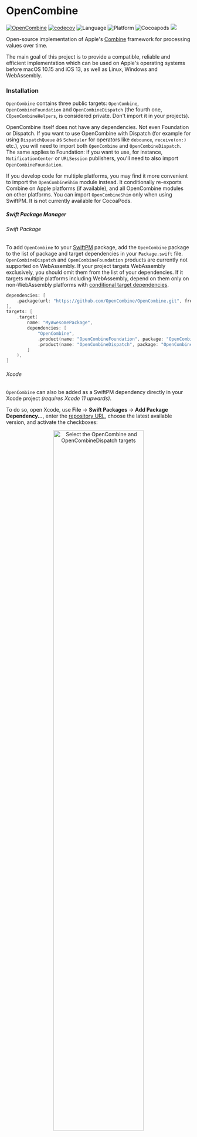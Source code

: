 # OpenCombine
[![OpenCombine](https://circleci.com/gh/OpenCombine/OpenCombine.svg?style=svg)](https://circleci.com/gh/OpenCombine/OpenCombine)
[![codecov](https://codecov.io/gh/OpenCombine/OpenCombine/branch/master/graph/badge.svg)](https://codecov.io/gh/OpenCombine/OpenCombine)
![Language](https://img.shields.io/badge/Swift-5.0-orange.svg)
![Platform](https://img.shields.io/badge/platform-Linux%20%7C%20macOS%20%7C%20iOS%20%7C%20watchOS%20%7C%20tvOS%20%7C%20Wasm%20%7C%20Windows-lightgrey.svg)
![Cocoapods](https://img.shields.io/cocoapods/v/OpenCombine?color=blue)
[<img src="https://img.shields.io/badge/slack-OpenCombine-yellow.svg?logo=slack">](https://join.slack.com/t/opencombine/shared_invite/enQtNzE2MjE5NzkxODI0LTYxMjkzNDUxZWViZWI1Njc2YjBhODgxNjRjOTdkZTcxOGU2ZjJjZjYxMGI3NWZkN2RkNGFmZTUzNmU3MGE2ZWM)

Open-source implementation of Apple's [Combine](https://developer.apple.com/documentation/combine) framework for processing values over time.

The main goal of this project is to provide a compatible, reliable and efficient implementation which can be used on Apple's operating systems before macOS 10.15 and iOS 13, as well as Linux, Windows and WebAssembly.

### Installation
`OpenCombine` contains three public targets: `OpenCombine`, `OpenCombineFoundation` and `OpenCombineDispatch` (the fourth one, `COpenCombineHelpers`, is considered private. Don't import it in your projects).

OpenCombine itself does not have any dependencies. Not even Foundation or Dispatch. If you want to use OpenCombine with Dispatch (for example for using `DispatchQueue` as `Scheduler` for operators like `debounce`, `receive(on:)` etc.), you will need to import both `OpenCombine` and `OpenCombineDispatch`. The same applies to Foundation: if you want to use, for instance, `NotificationCenter` or `URLSession` publishers, you'll need to also import `OpenCombineFoundation`.

If you develop code for multiple platforms, you may find it more convenient to import the
`OpenCombineShim` module instead. It conditionally re-exports Combine on Apple platforms (if
available), and all OpenCombine modules on other platforms. You can import `OpenCombineShim` only
when using SwiftPM. It is not currently available for CocoaPods.

##### Swift Package Manager
###### Swift Package
To add `OpenCombine` to your [SwiftPM](https://swift.org/package-manager/) package, add the `OpenCombine` package to the list of package and target dependencies in your `Package.swift` file. `OpenCombineDispatch` and `OpenCombineFoundation` products are currently not supported on WebAssembly. If your project targets WebAssembly exclusively, you should omit them from the list of your dependencies. If it targets multiple platforms including WebAssembly, depend on them only on non-WebAssembly platforms with [conditional target dependencies](https://github.com/apple/swift-evolution/blob/main/proposals/0273-swiftpm-conditional-target-dependencies.md).

```swift
dependencies: [
    .package(url: "https://github.com/OpenCombine/OpenCombine.git", from: "0.12.0")
],
targets: [
    .target(
        name: "MyAwesomePackage",
        dependencies: [
            "OpenCombine",
            .product(name: "OpenCombineFoundation", package: "OpenCombine"),
            .product(name: "OpenCombineDispatch", package: "OpenCombine")
        ]
    ),
]
```

###### Xcode
`OpenCombine` can also be added as a SwiftPM dependency directly in your Xcode project *(requires Xcode 11 upwards)*.

To do so, open Xcode, use **File** → **Swift Packages** → **Add Package Dependency…**, enter the [repository URL](https://github.com/OpenCombine/OpenCombine.git), choose the latest available version, and activate the checkboxes:

<p align="center">
<img alt="Select the OpenCombine and OpenCombineDispatch targets" 
	src="https://user-images.githubusercontent.com/16309982/67618468-bd379f80-f7f8-11e9-917f-e76e878a1aee.png" width="70%">
</p>

##### CocoaPods
To add `OpenCombine` to a project using [CocoaPods](https://cocoapods.org/), add `OpenCombine` and `OpenCombineDispatch` to the list of target dependencies in your `Podfile`. 

```ruby
pod 'OpenCombine', '~> 0.12.0'
pod 'OpenCombineDispatch', '~> 0.12.0'
pod 'OpenCombineFoundation', '~> 0.12.0'
```

### Contributing

In order to work on this project you will need Xcode 10.2 and Swift 5.0 or later.

Please refer to the [issue #1](https://github.com/OpenCombine/OpenCombine/issues/1) for the list of operators that remain unimplemented, as well as the [RemainingCombineInterface.swift](https://github.com/OpenCombine/OpenCombine/blob/master/RemainingCombineInterface.swift) file. The latter contains the generated interface of Apple's Combine from the latest Xcode 11 version. When the functionality is implemented in OpenCombine, it should be removed from the RemainingCombineInterface.swift file.

You can refer to [this repo](https://github.com/OpenCombine/combine-interfaces) to observe Apple's Combine API and documentation changes between different Xcode (beta) versions.

You can run compatibility tests against Apple's Combine. In order to do that you will need either macOS 10.14 with iOS 13 simulator installed (since the only way we can get Apple's Combine on macOS 10.14 is using the simulator), or macOS 10.15 (Apple's Combine is bundled with the OS). Execute the following command from the root of the package:

```
$ make test-compatibility
```

Or enable the `-DOPENCOMBINE_COMPATIBILITY_TEST` compiler flag in Xcode's build settings. Note that on iOS only the latter will work.

> NOTE: Before starting to work on some feature, please consult the [GitHub project](https://github.com/OpenCombine/OpenCombine/projects/2) to make sure that nobody's already making progress on the same feature! If not, then please create a draft PR to indicate that you're beginning your work.

#### Releasing a new version

1. Create a new branch from master and call it `release/<major>.<minor>.<patch>`.
1. Replace the usages of the old version in `README.md` with the new version (make sure to check the [Swift Package Manager](#swift-package-manager) and [CocoaPods](#cocoapods) sections).
1. Bump the version in `OpenCombine.podspec`, `OpenCombineDispatch.podspec` and `OpenCombineFoundation.podspec`. In the latter two you will also need to set the `spec.dependency "OpenCombine"` property to the **previous** version. Why? Because otherwise the `pod lib lint` command that we run on our regular CI will fail when validating the `OpenCombineDispatch` and `OpenCombineFoundation` podspecs, since the dependencies are not yet in the trunk. If we set the dependencies to the previous version (which is already in the trunk), everything will be fine. This is purely to make the CI work. The clients will not experience any issues, since the version is specified as `>=`.
1. Create a pull request to master for the release branch and make sure the CI passes.
1. Merge the pull request.
1. In the GitHub web interface on the [releases](https://github.com/OpenCombine/OpenCombine/releases) page, click the **Draft a new release** button.
1. The **Tag version** and **Release title** fields should be filled with the version number.
1. The description of the release should be consistent with the previous releases. It is a good practice to divide the description into several sections: additions, bugfixes, known issues etc. Also, be sure to mention the nicknames of the contributors of the new release.
1. Publish the release.
1. Switch to the master branch and pull the changes.
1. Push the release to CocoaPods trunk. For that, execute the following commands:

    ```
    pod trunk push OpenCombine.podspec --verbose --allow-warnings
    pod trunk push OpenCombineDispatch.podspec --verbose --allow-warnings
    pod trunk push OpenCombineFoundation.podspec --verbose --allow-warnings
    ```
   
   Note that you need to be one of the owners of the pod for that.

#### GYB

Some publishers in OpenCombine (like `Publishers.MapKeyPath`, `Publishers.Merge`) exist in several
different flavors in order to support several arities. For example, there are also `Publishers.MapKeyPath2`
and `Publishers.MapKeyPath3`, which are very similar but different enough that Swift's type system
can't help us here (because there's no support for variadic generics). Maintaining multiple instances of
those generic types is tedious and error-prone (they can get out of sync), so we use the GYB tool for
generating those instances from a template.

GYB is a Python script that evaluates Python code written inside a template file, so it's very flexible —
templates can be arbitrarily complex. There is a good article about GYB on
[NSHipster](https://nshipster.com/swift-gyb/).

GYB is part of the [Swift Open Source Project](https://github.com/apple/swift/blob/master/utils/gyb.py)
and can be distributed under the same license as Swift itself.

GYB template files have the `.gyb` extension. Run `make gyb` to generate Swift code from those
templates. The generated files are prefixed with `GENERATED-`  and are checked into source control. Those
files should never be edited directly. Instead, the `.gyb` template should be edited, and after that the files
should be regenerated using `make gyb`.

#### Debugger Support

The file `opencombine_lldb.py`  defines some `lldb` type summaries for easier debugging. These type summaries improve the way `lldb` and Xcode display some OpenCombine values.

To use `opencombine_lldb.py`, figure out its full path. Let's say the full path is `~/projects/OpenCombine/opencombine_lldb.py`. Then the following statement to your `~/.lldbinit` file:

    command script import ~/projects/OpenCombine/opencombine_lldb.py

Currently, `opencombine_lldb.py` defines type summaries for these types:

- `Subscribers.Demand`
- That's all for now.
